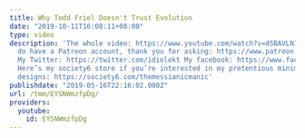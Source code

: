 ```yaml
---
title: Why Todd Friel Doesn't Trust Evolution
date: "2019-10-11T16:08:11+08:00"
type: video
description: 'The whole video: https://www.youtube.com/watch?v=dSBAVLN1VDE Yes, I
  do have a Patreon account, thank you for asking: https://www.patreon.com/themessianicmanic
  My Twitter: https://twitter.com/idiolekt My facebook: https://www.facebook.com/themessianicmanic/
  Here’s my society6 store if you’re interested in my pretentious minimalist poster
  designs: https://society6.com/themessianicmanic'
publishdate: "2019-05-16T22:16:02.000Z"
url: /tmm/EYSNWmzfpDg/
providers:
  youtube:
    id: EYSNWmzfpDg
---
```

